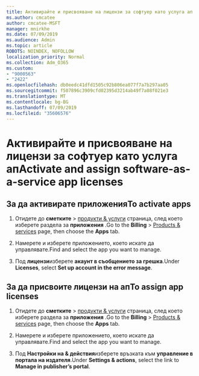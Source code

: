 ```yaml
---
title: Активирайте и присвояване на лицензи за софтуер като услуга ап
ms.author: cmcatee
author: cmcatee-MSFT
manager: mnirkhe
ms.date: 07/09/2019
ms.audience: Admin
ms.topic: article
ROBOTS: NOINDEX, NOFOLLOW
localization_priority: Normal
ms.collection: Adm_O365
ms.custom:
- "9000563"
- "2422"
ms.openlocfilehash: db0eedc41dfd1505c92b806ea077f7a7b297aa05
ms.sourcegitcommit: f507896c3909cfd02395d3214ab49f7a08f021e3
ms.translationtype: MT
ms.contentlocale: bg-BG
ms.lasthandoff: 07/09/2019
ms.locfileid: "35606576"
---
```

# <a name="activate-and-assign-software-as-a-service-app-licenses"></a><span data-ttu-id="87861-102">Активирайте и присвояване на лицензи за софтуер като услуга ап</span><span class="sxs-lookup"><span data-stu-id="87861-102">Activate and assign software-as-a-service app licenses</span></span> 

## <a name="to-activate-apps"></a><span data-ttu-id="87861-103">За да активирате приложения</span><span class="sxs-lookup"><span data-stu-id="87861-103">To activate apps</span></span>

1. <span data-ttu-id="87861-104">Отидете до **сметките** > [продукти & услуги](https://go.microsoft.com/fwlink/p/?linkid=842054) страница, след което изберете раздела за **приложения** .</span><span class="sxs-lookup"><span data-stu-id="87861-104">Go to the **Billing** > [Products & services](https://go.microsoft.com/fwlink/p/?linkid=842054) page, then choose the **Apps** tab.</span></span>

2. <span data-ttu-id="87861-105">Намерете и изберете приложението, което искате да управлявате.</span><span class="sxs-lookup"><span data-stu-id="87861-105">Find and select the app you want to manage.</span></span>

3. <span data-ttu-id="87861-106">Под **лицензи**изберете **акаунт в съобщението за грешка**.</span><span class="sxs-lookup"><span data-stu-id="87861-106">Under **Licenses**, select **Set up account in the error message**.</span></span>  

## <a name="to-assign-app-licenses"></a><span data-ttu-id="87861-107">За да присвоите лицензи на ап</span><span class="sxs-lookup"><span data-stu-id="87861-107">To assign app licenses</span></span>

1. <span data-ttu-id="87861-108">Отидете до **сметките** > [продукти & услуги](https://go.microsoft.com/fwlink/p/?linkid=842054) страница, след което изберете раздела за **приложения** .</span><span class="sxs-lookup"><span data-stu-id="87861-108">Go to the **Billing** > [Products & services](https://go.microsoft.com/fwlink/p/?linkid=842054) page, then choose the **Apps** tab.</span></span>

2. <span data-ttu-id="87861-109">Намерете и изберете приложението, което искате да управлявате.</span><span class="sxs-lookup"><span data-stu-id="87861-109">Find and select the app you want to manage.</span></span>  

3. <span data-ttu-id="87861-110">Под **Настройки на & действия**изберете връзката към **управление в портала на издателя**.</span><span class="sxs-lookup"><span data-stu-id="87861-110">Under **Settings & actions**, select the link to **Manage in publisher’s portal**.</span></span>